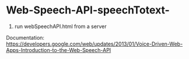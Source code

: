 # Web-Speech-API-speechTotext-

1. run webSpeechAPI.html from a server


Documentation:
https://developers.google.com/web/updates/2013/01/Voice-Driven-Web-Apps-Introduction-to-the-Web-Speech-API

